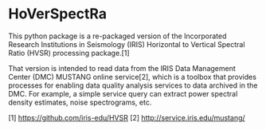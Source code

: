 # HoVerSpectRa




This python package is a re-packaged version of the Incorporated Research Institutions in Seismology (IRIS) Horizontal to Vertical Spectral Ratio (HVSR) processing package.[1]

That version is intended to read data from the IRIS Data Management Center (DMC) MUSTANG online service[2], which is a toolbox that provides processes for enabling data quality analysis services to data archived in the DMC. For example, a simple service query can extract power spectral density estimates, noise spectrograms, etc.


[1] https://github.com/iris-edu/HVSR
[2] http://service.iris.edu/mustang/